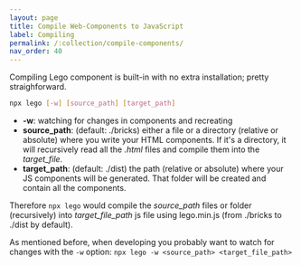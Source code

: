 ```yaml
---
layout: page
title: Compile Web-Components to JavaScript
label: Compiling
permalink: /:collection/compile-components/
nav_order: 40
---
```


Compiling Lego component is built-in with no extra installation; pretty straighforward.

```sh
npx lego [-w] [source_path] [target_path]
```

- **-w**: watching for changes in components and recreating
- **source_path**: (default: ./bricks) either a file or a directory (relative or absolute) where you write your HTML components. If it's a directory, it will recursively read all the _.html_ files and compile them into the _target_file_.
- **target_path**: (default: ./dist) the path (relative or absolute) where your JS components will be generated. That folder will be created and contain all the components.


Therefore `npx lego` would compile the _source_path_ files or folder (recursively) into _target_file_path_ js file using lego.min.js (from ./bricks to ./dist by default).

As mentioned before, when developing you probably want to watch for changes with the `-w`
option: `npx lego -w <source_path> <target_file_path>`


